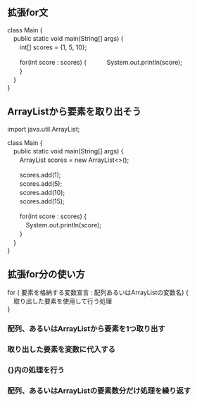 ## 拡張for文  
class Main {  
　public static void main(String[] args) {  
　　int[] scores = {1, 5, 10};  

　　for(int score : scores) {
　　　System.out.println(score);  
　　}  
　}  
}  

## ArrayListから要素を取り出そう  
import java.util.ArrayList;  

class Main {  
　public static void main(String[] args) {  
　　ArrayList<Integer> scores = new ArrayList<>();  

　　scores.add(1);  
　　scores.add(5);  
　　scores.add(10);  
　　scores.add(15);  

　　for(int score : scores) {  
　　　System.out.println(score);  
　　}  
　}  
}  

## 拡張for分の使い方  
for ( 要素を格納する変数宣言  :  配列あるいはArrayListの変数名) {  
　取り出した要素を使用して行う処理  
}  

### 配列、あるいはArrayListから要素を1つ取り出す
### 取り出した要素を変数に代入する
### {}内の処理を行う
### 配列、あるいはArrayListの要素数分だけ処理を繰り返す
